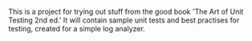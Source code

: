 This is a project for trying out stuff from the good book 'The Art of Unit Testing 2nd ed.'
It will contain sample unit tests and best practises for testing, created for a simple log analyzer.